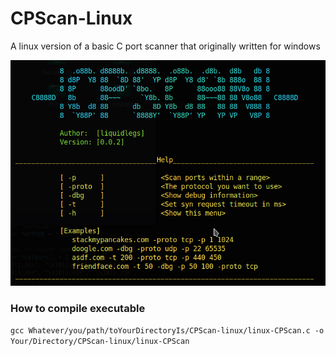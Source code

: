 # CPScan-Linux
A linux version of a basic C port scanner that originally written for windows

![CPScan screenshot](/Assets/1.png)

### How to compile executable
```gcc Whatever/you/path/toYourDirectoryIs/CPScan-linux/linux-CPScan.c -o Your/Directory/CPScan-linux/linux-CPScan```
